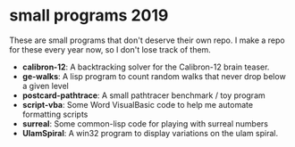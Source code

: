 # small programs 2019

These are small programs that don't deserve their own repo. I make
a repo for these every year now, so I don't lose track of them.

- __calibron-12__: A backtracking solver for the Calibron-12 brain teaser.
- __ge-walks__: A lisp program to count random walks that never drop below a given level
- __postcard-pathtrace__: A small pathtracer benchmark / toy program
- __script-vba__: Some Word VisualBasic code to help me automate formatting scripts
- __surreal__: Some common-lisp code for playing with surreal numbers
- __UlamSpiral__: A win32 program to display variations on the ulam spiral.
